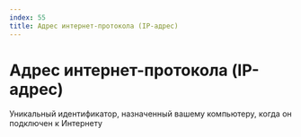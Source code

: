 ```yaml
---
index: 55
title: Адрес интернет-протокола (IP-адрес)
---
```

# Адрес интернет-протокола (IP-адрес)

Уникальный идентификатор, назначенный вашему компьютеру, когда он подключен к Интернету